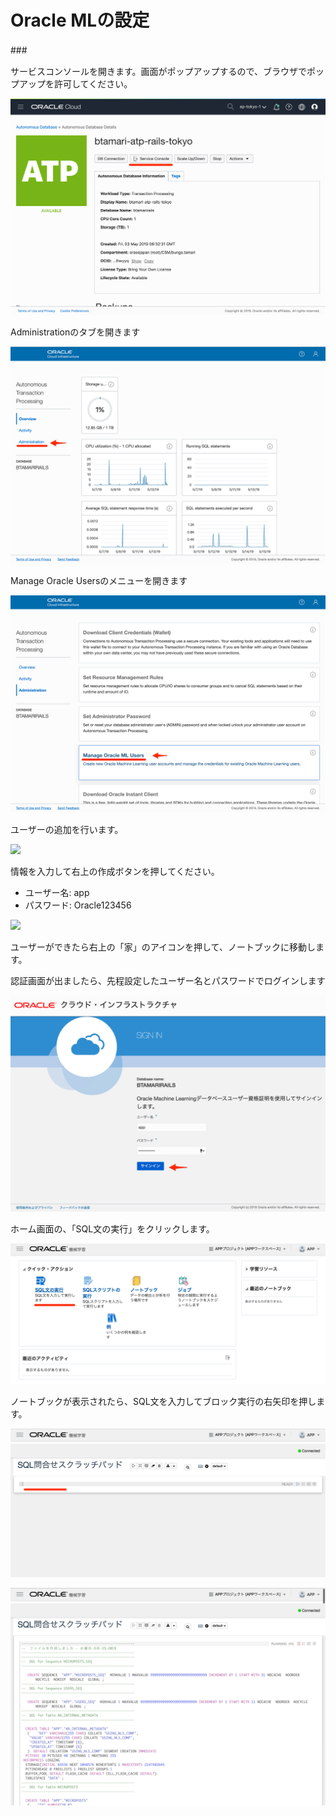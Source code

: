 # Oracle MLの設定

###　

サービスコンソールを開きます。画面がポップアップするので、ブラウザでポップアップを許可してください。

![](images/Oracle_Cloud_Infrastructure.png)



Administrationのタブを開きます

![](images/Autonomous_Transaction_Processing___Overview.png)


Manage Oracle Usersのメニューを開きます

![](images/Autonomous_Transaction_Processing___Administration.png)


ユーザーの追加を行います。

![](images/Oracle_Machine_Learning_User_Administration___ユーザー_2.png)





情報を入力して右上の作成ボタンを押してください。

- ユーザー名: app
- パスワード: Oracle123456

![](images/Oracle_Machine_Learning_User_Administration___ユーザー_1.png)




ユーザーができたら右上の「家」のアイコンを押して、ノートブックに移動します。

[](images/Oracle_Machine_Learning_User_Administration___ユーザー.png)




認証画面が出ましたら、先程設定したユーザー名とパスワードでログインします

![](images/Oracle_Machine_Learning_Login___Authenticate.png)


ホーム画面の、「SQL文の実行」をクリックします。

![](images/Oracle_Machine_Learning___ホーム.png)



ノートブックが表示されたら、SQL文を入力してブロック実行の右矢印を押します。

![](images/Oracle_Machine_Learning___Notebook_Edit_1.png)

![](images/Oracle_Machine_Learning___Notebook_Edit_2.png)




